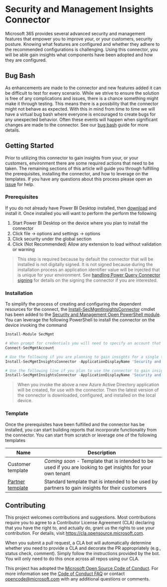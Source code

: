 # Security and Management Insights Connector

Microsoft 365 provides several advanced security and management features that empower you to improve your, or your customers, security posture. Knowing what features are configured and whether they adhere to the recommended configurations is challenging. Using this connector, you will be able gain insights what components have been adopted and how they are configured.  

## Bug Bash

As enhancements are made to the connector and new features added it can be difficult to test for every scenario. While we strive to ensure the solution is free of any complications and issues, there is a chance something might make it through testing. This means there is a possbility that the connector might not behave as expected. With this in mind from time to time we will have a virtual bug bash where everyone is encouraged to create bugs for any unexpected behavior. Often these events will happen when significant changes are made to the connector. See our [bug bash](BUG_BASH.md) guide for more details.  

## Getting Started

Prior to utilizing this connector to gain insights from your, or your customers, environment there are some required actions that need to be taken. The remaining sections of this article will guide you through fulfilling the prerequisites, installing the connector, and how to leverage on the templates. If you have any questions about this process please open an [issue](https://github.com/microsoft/secmgmt-insights-connector/issues/new/choose) for help.

### Prerequisites

If you do not already have Power BI Desktop installed, then [download](https://powerbi.microsoft.com/downloads/) and install it. Once installed you will want to perform the perform the following

1. Start Power BI Desktop on the device where you plan to install the connector
2. Click file -> options and settings -> options
3. Click security under the global section
4. Click (Not Recommended) Allow any extension to load without validation or warning

> This step is required because by default the connector that will be installed is not digitally signed. It is not signed because during the installation process an application identifier value will be injected that is unique for your environment. See [handling Power Query Connector signing](https://docs.microsoft.com/power-query/HandlingConnectorSigning) for details on the signing the connector if you are interested.

### Installation

To simplify the process of creating and configuring the dependent resources for the connect, the [Install-SecMgmtInsightsConnector](https://github.com/microsoft/secmgmt-open-powershell/blob/master/docs/help/Install-SecMgmtInsightsConnector.md) cmdlet has been added to the [Security and Management Open PowerShell module](https://www.powershellgallery.com/packages/SecMgmt). You can leverage the following PowerShell to install the connector on the device invoking the command

```powershell
Install-Module SecMgmt

# When prompt for credentials you will need to specify an account that has the ability to create an Azure Active Directory application.
Connect-SecMgmtAccount

# Use the following if you are planning to gain insights for a single tenant.
Install-SecMgmtInsightsConnector -ApplicationDisplayName 'Security and Management Insights'

# Use the following line if you plan to use the connector to gain insights for customers you have through the Cloud Solution Provider program.
Install-SecMgmtInsightsConnector -ApplicationDisplayName 'Security and Management Insights' -ConfigurePreconsent:$true
```

> When you invoke the above a new Azure Active Directory application will be created, for use with the connector. Then the latest version of the connector is downloaded, configured, and installed on the local device.

### Template

Once the prerequisites have been fulfilled and the connector has be installed, you can start building reports that incorporate functionality from the connector. You can start from scratch or leverage one of the following templates

| Name | Description |
|------|-------------|
| Customer template | *Coming soon* - Template that is intended to be used if you are looking to get insights for your own tenant  |
| [Partner template](https://github.com/microsoft/secmgmt-insights-connector/raw/master/templates/secmgmt-insights-partner-standard.pbit) | Standard template that is intended to be used by partners to gain insights for their customers |

## Contributing

This project welcomes contributions and suggestions.  Most contributions require you to agree to a Contributor License Agreement (CLA) declaring that you have the right to, and actually do, grant us the rights to use your contribution. For details, visit <https://cla.opensource.microsoft.com>.

When you submit a pull request, a CLA bot will automatically determine whether you need to provide a CLA and decorate the PR appropriately (e.g., status check, comment). Simply follow the instructions provided by the bot. You will only need to do this once across all repos using our CLA.

This project has adopted the [Microsoft Open Source Code of Conduct](https://opensource.microsoft.com/codeofconduct/). For more information see the [Code of Conduct FAQ](https://opensource.microsoft.com/codeofconduct/faq/) or contact [opencode@microsoft.com](mailto:opencode@microsoft.com) with any additional questions or comments.
